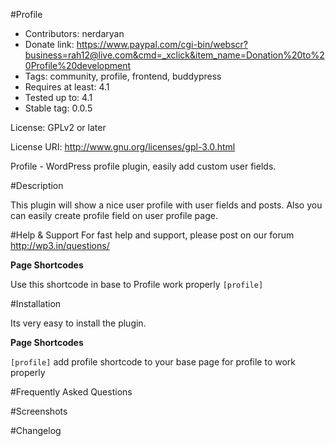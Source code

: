 #Profile

- Contributors: nerdaryan
- Donate link: https://www.paypal.com/cgi-bin/webscr?business=rah12@live.com&cmd=_xclick&item_name=Donation%20to%20Profile%20development
- Tags: community, profile, frontend, buddypress
- Requires at least: 4.1
- Tested up to: 4.1
- Stable tag: 0.0.5

License: GPLv2 or later

License URI: http://www.gnu.org/licenses/gpl-3.0.html

Profile - WordPress profile plugin, easily add custom user fields.

#Description

This plugin will show a nice user profile with user fields and posts. Also you can easily create profile field on user profile page.


#Help & Support
For fast help and support, please post on our forum http://wp3.in/questions/


**Page Shortcodes**

Use this shortcode in base to Profile work properly
`[profile]`


#Installation

Its very easy to install the plugin.

**Page Shortcodes**

`[profile]` add profile shortcode to your base page for profile to work properly

#Frequently Asked Questions



#Screenshots



#Changelog